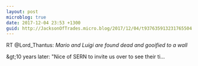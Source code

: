 ```yaml
---
layout: post
microblog: true
date: 2017-12-04 23:53 +1300
guid: http://JacksonOfTrades.micro.blog/2017/12/04/t937635913231765504.html
---
```

RT @Lord_Thantus: *Mario and Luigi are found dead and gooified to a wall*

&amp;gt;10 years later:
"Nice of SERN to invite us over to see their ti…
